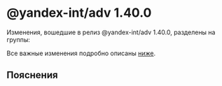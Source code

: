 # @yandex-int/adv 1.40.0

<!-- ЧЕЛОВЕЧЕСКОЕ ВСТУПЛЕНИЕ -->

Изменения, вошедшие в релиз @yandex-int/adv 1.40.0, разделены на группы:

Все важные изменения подробно описаны [ниже](#Пояснения).

## Пояснения

